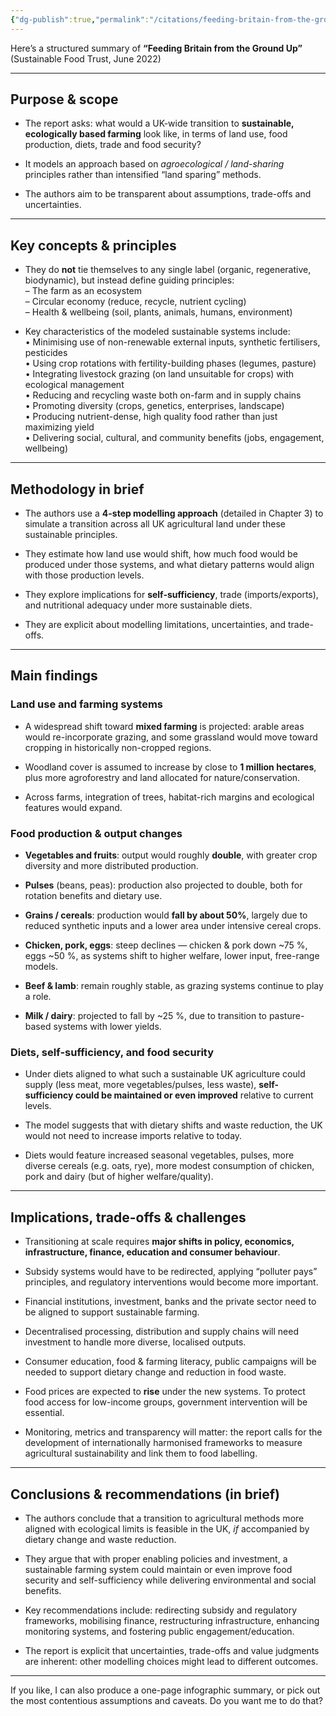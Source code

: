 ```yaml
---
{"dg-publish":true,"permalink":"/citations/feeding-britain-from-the-ground-up-sustainable-food-trust/","tags":["environment_land"],"created":"2025-10-23T09:44:48.371+01:00","updated":"2025-10-23T09:44:48.371+01:00"}
---
```


Here’s a structured summary of **“Feeding Britain from the Ground Up”** (Sustainable Food Trust, June 2022)

---

## Purpose & scope

- The report asks: what would a UK-wide transition to **sustainable, ecologically based farming** look like, in terms of land use, food production, diets, trade and food security?
    
- It models an approach based on _agroecological / land-sharing_ principles rather than intensified “land sparing” methods.
    
- The authors aim to be transparent about assumptions, trade-offs and uncertainties.
    

---

## Key concepts & principles

- They do **not** tie themselves to any single label (organic, regenerative, biodynamic), but instead define guiding principles:  
    – The farm as an ecosystem  
    – Circular economy (reduce, recycle, nutrient cycling)  
    – Health & wellbeing (soil, plants, animals, humans, environment)
    
- Key characteristics of the modeled sustainable systems include:  
    • Minimising use of non-renewable external inputs, synthetic fertilisers, pesticides  
    • Using crop rotations with fertility-building phases (legumes, pasture)  
    • Integrating livestock grazing (on land unsuitable for crops) with ecological management  
    • Reducing and recycling waste both on-farm and in supply chains  
    • Promoting diversity (crops, genetics, enterprises, landscape)  
    • Producing nutrient-dense, high quality food rather than just maximizing yield  
    • Delivering social, cultural, and community benefits (jobs, engagement, wellbeing)
    

---

## Methodology in brief

- The authors use a **4-step modelling approach** (detailed in Chapter 3) to simulate a transition across all UK agricultural land under these sustainable principles.
    
- They estimate how land use would shift, how much food would be produced under those systems, and what dietary patterns would align with those production levels.
    
- They explore implications for **self-sufficiency**, trade (imports/exports), and nutritional adequacy under more sustainable diets.
    
- They are explicit about modelling limitations, uncertainties, and trade-offs.
    

---

## Main findings

### Land use and farming systems

- A widespread shift toward **mixed farming** is projected: arable areas would re-incorporate grazing, and some grassland would move toward cropping in historically non-cropped regions.
    
- Woodland cover is assumed to increase by close to **1 million hectares**, plus more agroforestry and land allocated for nature/conservation.
    
- Across farms, integration of trees, habitat-rich margins and ecological features would expand.
    

### Food production & output changes

- **Vegetables and fruits**: output would roughly **double**, with greater crop diversity and more distributed production.
    
- **Pulses** (beans, peas): production also projected to double, both for rotation benefits and dietary use.
    
- **Grains / cereals**: production would **fall by about 50%**, largely due to reduced synthetic inputs and a lower area under intensive cereal crops.
    
- **Chicken, pork, eggs**: steep declines — chicken & pork down ~75 %, eggs ~50 %, as systems shift to higher welfare, lower input, free-range models.
    
- **Beef & lamb**: remain roughly stable, as grazing systems continue to play a role.
    
- **Milk / dairy**: projected to fall by ~25 %, due to transition to pasture-based systems with lower yields.
    

### Diets, self-sufficiency, and food security

- Under diets aligned to what such a sustainable UK agriculture could supply (less meat, more vegetables/pulses, less waste), **self-sufficiency could be maintained or even improved** relative to current levels.
    
- The model suggests that with dietary shifts and waste reduction, the UK would not need to increase imports relative to today.
    
- Diets would feature increased seasonal vegetables, pulses, more diverse cereals (e.g. oats, rye), more modest consumption of chicken, pork and dairy (but of higher welfare/quality).
    

---

## Implications, trade-offs & challenges

- Transitioning at scale requires **major shifts in policy, economics, infrastructure, finance, education and consumer behaviour**.
    
- Subsidy systems would have to be redirected, applying “polluter pays” principles, and regulatory interventions would become more important.
    
- Financial institutions, investment, banks and the private sector need to be aligned to support sustainable farming.
    
- Decentralised processing, distribution and supply chains will need investment to handle more diverse, localised outputs.
    
- Consumer education, food & farming literacy, public campaigns will be needed to support dietary change and reduction in food waste.
    
- Food prices are expected to **rise** under the new systems. To protect food access for low-income groups, government intervention will be essential.
    
- Monitoring, metrics and transparency will matter: the report calls for the development of internationally harmonised frameworks to measure agricultural sustainability and link them to food labelling.
    

---

## Conclusions & recommendations (in brief)

- The authors conclude that a transition to agricultural methods more aligned with ecological limits is feasible in the UK, _if_ accompanied by dietary change and waste reduction.
    
- They argue that with proper enabling policies and investment, a sustainable farming system could maintain or even improve food security and self-sufficiency while delivering environmental and social benefits.
    
- Key recommendations include: redirecting subsidy and regulatory frameworks, mobilising finance, restructuring infrastructure, enhancing monitoring systems, and fostering public engagement/education.
    
- The report is explicit that uncertainties, trade-offs and value judgments are inherent: other modelling choices might lead to different outcomes.
    

---

If you like, I can also produce a one-page infographic summary, or pick out the most contentious assumptions and caveats. Do you want me to do that?